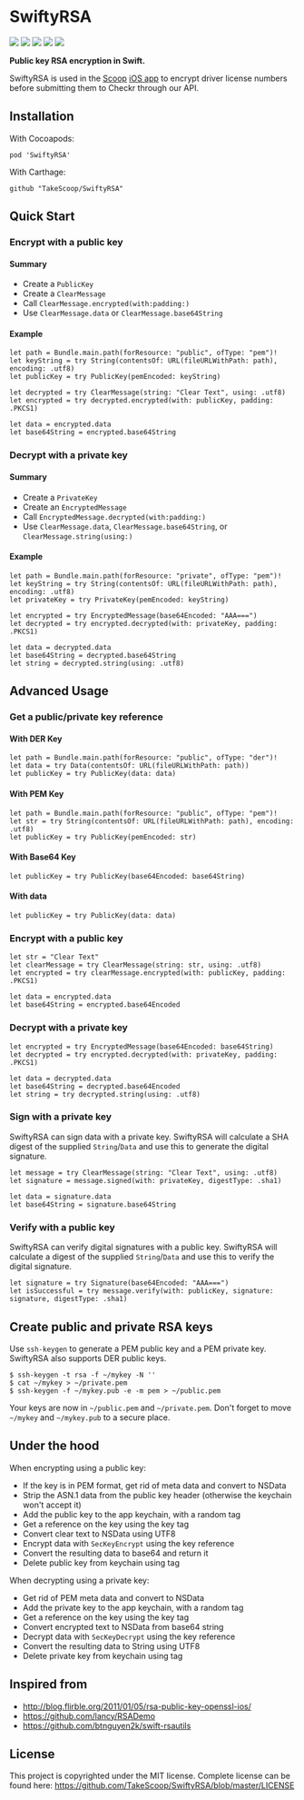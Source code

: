 SwiftyRSA
=========

[![](https://img.shields.io/cocoapods/v/SwiftyRSA.svg)](https://cocoapods.org/pods/SwiftyRSA)
![](https://img.shields.io/badge/carthage-compatible-brightgreen.svg)
![](https://img.shields.io/cocoapods/p/SwiftyRSA.svg)
![](https://img.shields.io/badge/language-swift_3.0-brightgreen.svg)
[![](https://img.shields.io/travis/TakeScoop/SwiftyRSA/master.svg)](https://travis-ci.org/TakeScoop/SwiftyRSA)

**Public key RSA encryption in Swift.**

SwiftyRSA is used in the [Scoop](https://www.takescoop.com/) [iOS app](https://itunes.apple.com/us/app/scoop-easy-custom-carpooling/id997978145?mt=8) to encrypt driver license numbers before submitting them to Checkr through our API.

Installation
------------

With Cocoapods:

```
pod 'SwiftyRSA'
```

With Carthage:

```
github "TakeScoop/SwiftyRSA"
```

Quick Start
-----------

### Encrypt with a public key

#### Summary

 - Create a `PublicKey`
 - Create a `ClearMessage`
 - Call `ClearMessage.encrypted(with:padding:)`
 - Use `ClearMessage.data` or `ClearMessage.base64String`

#### Example

```
let path = Bundle.main.path(forResource: "public", ofType: "pem")!
let keyString = try String(contentsOf: URL(fileURLWithPath: path), encoding: .utf8)
let publicKey = try PublicKey(pemEncoded: keyString)

let decrypted = try ClearMessage(string: "Clear Text", using: .utf8)
let encrypted = try decrypted.encrypted(with: publicKey, padding: .PKCS1)

let data = encrypted.data
let base64String = encrypted.base64String
```

### Decrypt with a private key

#### Summary

 - Create a `PrivateKey`
 - Create an `EncryptedMessage`
 - Call `EncryptedMessage.decrypted(with:padding:)`
 - Use `ClearMessage.data`, `ClearMessage.base64String`, or `ClearMessage.string(using:)`

#### Example

```
let path = Bundle.main.path(forResource: "private", ofType: "pem")!
let keyString = try String(contentsOf: URL(fileURLWithPath: path), encoding: .utf8)
let privateKey = try PrivateKey(pemEncoded: keyString)

let encrypted = try EncryptedMessage(base64Encoded: "AAA===")
let decrypted = try encrypted.decrypted(with: privateKey, padding: .PKCS1)

let data = decrypted.data
let base64String = decrypted.base64String
let string = decrypted.string(using: .utf8)
```


Advanced Usage
--------------

### Get a public/private key reference

#### With DER Key

```
let path = Bundle.main.path(forResource: "public", ofType: "der")!
let data = try Data(contentsOf: URL(fileURLWithPath: path))
let publicKey = try PublicKey(data: data)
```

#### With PEM Key

```
let path = Bundle.main.path(forResource: "public", ofType: "pem")!
let str = try String(contentsOf: URL(fileURLWithPath: path), encoding: .utf8)
let publicKey = try PublicKey(pemEncoded: str)
```

#### With Base64 Key

```
let publicKey = try PublicKey(base64Encoded: base64String)
```

#### With data

```
let publicKey = try PublicKey(data: data)
```

### Encrypt with a public key

```
let str = "Clear Text"
let clearMessage = try ClearMessage(string: str, using: .utf8)    
let encrypted = try clearMessage.encrypted(with: publicKey, padding: .PKCS1)

let data = encrypted.data
let base64String = encrypted.base64Encoded
```

### Decrypt with a private key

```
let encrypted = try EncryptedMessage(base64Encoded: base64String)
let decrypted = try encrypted.decrypted(with: privateKey, padding: .PKCS1)

let data = decrypted.data
let base64String = decrypted.base64Encoded
let string = try decrypted.string(using: .utf8)
```

### Sign with a private key

SwiftyRSA can sign data with a private key. SwiftyRSA will calculate a SHA digest of the supplied `String`/`Data` and use this to generate the digital signature.

```
let message = try ClearMessage(string: "Clear Text", using: .utf8)
let signature = message.signed(with: privateKey, digestType: .sha1)

let data = signature.data
let base64String = signature.base64String
```

### Verify with a public key

SwiftyRSA can verify digital signatures with a public key. SwiftyRSA will calculate a digest of the supplied `String`/`Data` and use this to verify the digital signature.

```
let signature = try Signature(base64Encoded: "AAA===")
let isSuccessful = try message.verify(with: publicKey, signature: signature, digestType: .sha1)
```

Create public and private RSA keys
----------------------------------

Use `ssh-keygen` to generate a PEM public key and a PEM private key. SwiftyRSA also supports DER public keys.

```
$ ssh-keygen -t rsa -f ~/mykey -N ''
$ cat ~/mykey > ~/private.pem
$ ssh-keygen -f ~/mykey.pub -e -m pem > ~/public.pem
```

Your keys are now in `~/public.pem` and `~/private.pem`. Don't forget to move `~/mykey` and `~/mykey.pub` to a secure place.

Under the hood
--------------

When encrypting using a public key:

 - If the key is in PEM format, get rid of meta data and convert to NSData
 - Strip the ASN.1 data from the public key header (otherwise the keychain won't accept it)
 - Add the public key to the app keychain, with a random tag
 - Get a reference on the key using the key tag
 - Convert clear text to NSData using UTF8
 - Encrypt data with `SecKeyEncrypt` using the key reference
 - Convert the resulting data to base64 and return it
 - Delete public key from keychain using tag

When decrypting using a private key:

 - Get rid of PEM meta data and convert to NSData
 - Add the private key to the app keychain, with a random tag
 - Get a reference on the key using the key tag
 - Convert encrypted text to NSData from base64 string
 - Decrypt data with `SecKeyDecrypt` using the key reference
 - Convert the resulting data to String using UTF8
 - Delete private key from keychain using tag

Inspired from
-------------

 - <http://blog.flirble.org/2011/01/05/rsa-public-key-openssl-ios/>
 - <https://github.com/lancy/RSADemo>
 - <https://github.com/btnguyen2k/swift-rsautils>

License
-------

This project is copyrighted under the MIT license. Complete license can be found here: <https://github.com/TakeScoop/SwiftyRSA/blob/master/LICENSE>
